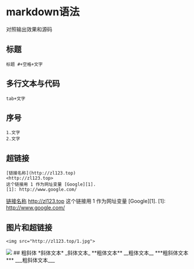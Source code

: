 # markdown语法
对照输出效果和源码
## 标题
    标题 #+空格+文字
## 多行文本与代码
    tab+文字
## 序号
    1.文字
    2.文字
## 超链接
    [链接名称](http://zl123.top)
    <http://zl123.top>
    这个链接用 1 作为网址变量 [Google][1].
    [1]: http://www.google.com/
[链接名称](http://zl123.top)
<http://zl123.top>
这个链接用 1 作为网址变量 [Google][1].
[1]: http://www.google.com/
## 图片和超链接
    <img src="http://zl123.top/1.jpg">
<img src="http://zl123.top/1.jpg">
## 粗斜体
    *斜体文本*    _斜体文本_
    **粗体文本**    __粗体文本__
    ***粗斜体文本***    ___粗斜体文本___